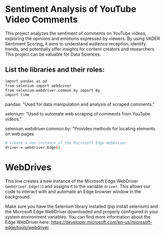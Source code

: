 # Sentiment Analysis of YouTube Video Comments

This project analyzes the sentiment of comments on YouTube videos, exploring the opinions and emotions expressed by viewers. By using  VADER Sentiment Scoring, it aims to understand audience reception, identify trends, and potentially offer insights for content creators and researchers. This project can be valuable for Data Sciences.


## List the libraries and their roles:
~~~ bash
import pandas as pd
from selenium import webdriver
from selenium.webdriver.common.by import By
import time

~~~

pandas: "Used for data manipulation and analysis of scraped comments."

selenium: "Used to automate web scraping of comments from YouTube videos."

selenium.webdriver.common.by: "Provides methods for locating elements on web pages 

~~~ bash
# Create a new instance of the Microsoft Edge WebDriver
driver = webdriver.Edge()
~~~

# WebDrives
This line creates a new instance of the Microsoft Edge WebDriver (`webdriver.Edge()`) and assigns it to the variable `driver`. This allows our code to interact with and automate an Edge browser window in the background.

Make sure you have the Selenium library installed (pip install selenium) and the Microsoft Edge WebDriver downloaded and properly configured in your system environment variables. You can find more information about the Edge WebDriver here: https://developer.microsoft.com/en-us/microsoft-edge/tools/webdriver
